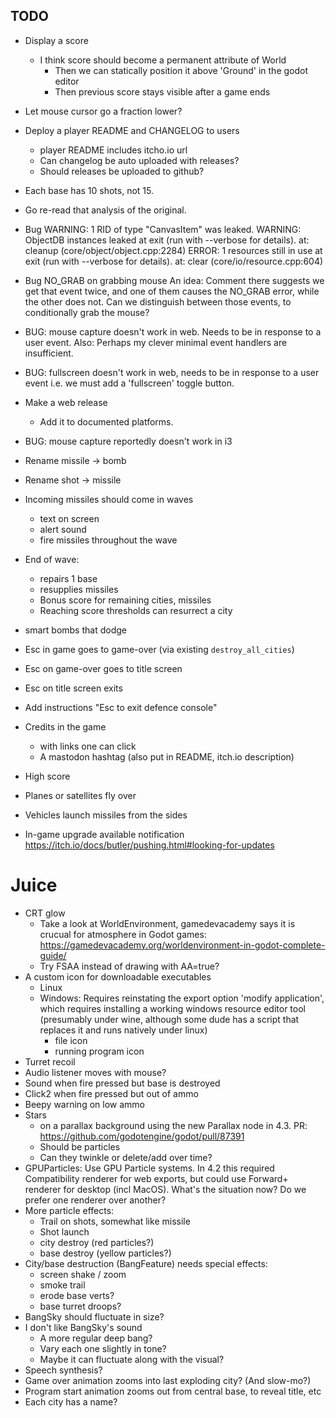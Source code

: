 ## TODO

* Display a score
  * I think score should become a permanent attribute of World
    * Then we can statically position it above 'Ground' in the godot editor
    * Then previous score stays visible after a game ends

* Let mouse cursor go a fraction lower?

* Deploy a player README and CHANGELOG to users
  * player README includes itcho.io url
  * Can changelog be auto uploaded with releases?
  * Should releases be uploaded to github?

* Each base has 10 shots, not 15.

* Go re-read that analysis of the original.

* Bug
    WARNING: 1 RID of type "CanvasItem" was leaked.
    WARNING: ObjectDB instances leaked at exit (run with --verbose for details).
         at: cleanup (core/object/object.cpp:2284)
    ERROR: 1 resources still in use at exit (run with --verbose for details).
       at: clear (core/io/resource.cpp:604)

* Bug
    NO_GRAB on grabbing mouse
    An idea: Comment there suggests we get that event twice, and one of them causes the NO_GRAB
    error, while the other does not. Can we distinguish between those events, to conditionally
    grab the mouse?

* BUG: mouse capture doesn't work in web. Needs to be in response to a user
  event. Also: Perhaps my clever minimal event handlers are insufficient.
* BUG: fullscreen doesn't work in web, needs to be in response to a user event
       i.e. we must add a 'fullscreen' toggle button.
* Make a web release
  * Add it to documented platforms.
* BUG: mouse capture reportedly doesn't work in i3

* Rename missile -> bomb
* Rename shot -> missile

* Incoming missiles should come in waves
  * text on screen
  * alert sound
  * fire missiles throughout the wave

* End of wave:
  * repairs 1 base
  * resupplies missiles
  * Bonus score for remaining cities, missiles
  * Reaching score thresholds can resurrect a city

* smart bombs that dodge

* Esc in game goes to game-over (via existing `destroy_all_cities`)
* Esc on game-over goes to title screen
* Esc on title screen exits
* Add instructions "Esc to exit defence console"

* Credits in the game
  * with links one can click
  * A mastodon hashtag (also put in README, itch.io description)

* High score

* Planes or satellites fly over

* Vehicles launch missiles from the sides

* In-game upgrade available notification
  https://itch.io/docs/butler/pushing.html#looking-for-updates

# Juice

* CRT glow
  * Take a look at WorldEnvironment, gamedevacademy says it is crucual for
    atmosphere in Godot games:
    https://gamedevacademy.org/worldenvironment-in-godot-complete-guide/
  * Try FSAA instead of drawing with AA=true?
* A custom icon for downloadable executables
  * Linux
  * Windows: Requires reinstating the export option 'modify application', which requires installing
    a working windows resource editor tool (presumably under wine, although some dude has a script
    that replaces it and runs natively under linux)
    * file icon
    * running program icon
* Turret recoil
* Audio listener moves with mouse?
* Sound when fire pressed but base is destroyed
* Click2 when fire pressed but out of ammo
* Beepy warning on low ammo
* Stars
  * on a parallax background using the new Parallax node in 4.3.
    PR: https://github.com/godotengine/godot/pull/87391
  * Should be particles
  * Can they twinkle or delete/add over time?
* GPUParticles:
  Use GPU Particle systems. In 4.2 this required Compatibility renderer for web exports,
  but could use Forward+ renderer for desktop (incl MacOS). What's the situation now?
  Do we prefer one renderer over another?
* More particle effects:
  * Trail on shots, somewhat like missile
  * Shot launch
  * city destroy (red particles?)
  * base destroy (yellow particles?)
* City/base destruction (BangFeature) needs special effects:
  * screen shake / zoom
  * smoke trail
  * erode base verts?
  * base turret droops?
* BangSky should fluctuate in size?
* I don't like BangSky's sound
  * A more regular deep bang?
  * Vary each one slightly in tone?
  * Maybe it can fluctuate along with the visual?
* Speech synthesis?
* Game over animation zooms into last exploding city? (And slow-mo?)
* Program start animation zooms out from central base, to reveal title, etc
* Each city has a name?

